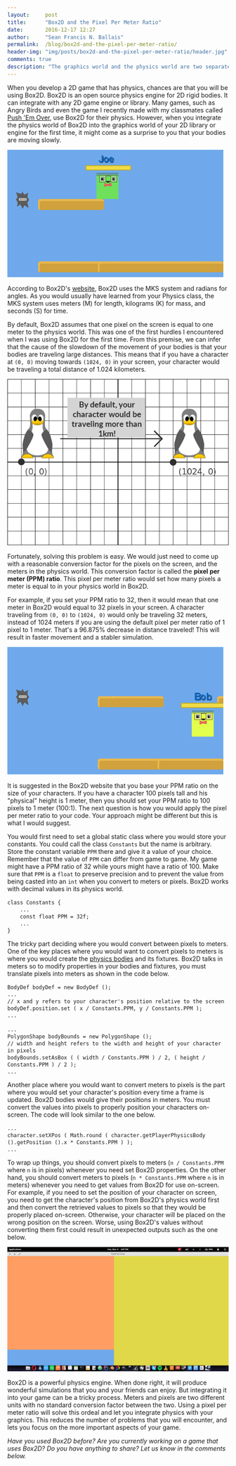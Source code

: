 ```yaml
---
layout:     post
title:      "Box2D and the Pixel Per Meter Ratio"
date:       2016-12-17 12:27
author:     "Sean Francis N. Ballais"
permalink:  /blog/box2d-and-the-pixel-per-meter-ratio/
header-img: "img/posts/box2d-and-the-pixel-per-meter-ratio/header.jpg"
comments: true
description: "The graphics world and the physics world are two separate dimensions with different units. Converting units between the two would require a set conversion factor."
---
```


When you develop a 2D game that has physics, chances are that you will be using Box2D. Box2D is an open source physics engine for 2D rigid bodies. It can integrate with any 2D game engine or library. Many games, such as Angry Birds and even the game I recently made with my classmates called [Push 'Em Over](https://github.com/seanballais/push-em-over/), use Box2D for their physics. However, when you integrate the physics world of Box2D into the graphics world of your 2D library or engine for the first time, it might come as a surprise to you that your bodies are moving slowly.

![A body moving slowly due to a 1 PPM ratio.](/static/img/posts/box2d-and-the-pixel-per-meter-ratio/1-ppm.gif)

According to Box2D's [website](http://box2d.org/2011/12/pixels/), Box2D uses the MKS system and radians for angles. As you would usually have learned from your Physics class, the MKS system uses meters (M) for length, kilograms (K) for mass, and seconds (S) for time.

By default, Box2D assumes that one pixel on the screen is equal to one meter to the physics world. This was one of the first hurdles I encountered when I was using Box2D for the first time. From this premise, we can infer that the cause of the slowdown of the movement of your bodies is that your bodies are traveling large distances. This means that if you have a character at `(0, 0)` moving towards `(1024, 0)` in your screen, your character would be traveling a total distance of 1.024 kilometers.

![1024 pixels equals to 1024 meters in Box2D by default!](/static/img/posts/box2d-and-the-pixel-per-meter-ratio/default-box2d-travel.jpg)

Fortunately, solving this problem is easy. We would just need to come up with a reasonable conversion factor for the pixels on the screen, and the meters in the physics world. This conversion factor is called the **pixel per meter (PPM) ratio**. This pixel per meter ratio would set how many pixels a meter is equal to in your physics world in Box2D.

For example, if you set your PPM ratio to 32, then it would mean that one meter in Box2D would equal to 32 pixels in your screen. A character traveling from `(0, 0)` to `(1024, 0)` would only be traveling 32 meters, instead of 1024 meters if you are using the default pixel per meter ratio of 1 pixel to 1 meter. That's a 96.875% decrease in distance traveled! This will result in faster movement and a stabler simulation.

![A body moving fast due to a 32 PPM ratio](/static/img/posts/box2d-and-the-pixel-per-meter-ratio/32-ppm.gif)

It is suggested in the Box2D website that you base your PPM ratio on the size of your characters. If you have a character 100 pixels tall and his "physical" height is 1 meter, then you should set your PPM ratio to 100 pixels to 1 meter (100:1). The next question is how you would apply the pixel per meter ratio to your code. Your approach might be different but this is what I would suggest.

You would first need to set a global static class where you would store your constants. You could call the class `Constants` but the name is arbitrary. Store the constant variable `PPM` there and give it a value of your choice. Remember that the value of `PPM` can differ from game to game. My game might have a PPM ratio of 32 while yours might have a ratio of 100. Make sure that `PPM` is a `float` to preserve precision and to prevent the value from being casted into an `int` when you convert to meters or pixels. Box2D works with decimal values in its physics world.

```
class Constants {
    ...
    const float PPM = 32f;
    ...
}
```

The tricky part deciding where you would convert between pixels to meters. One of the key places where you would want to convert pixels to meters is where you would create the [physics bodies](http://www.iforce2d.net/b2dtut/bodies) and its fixtures. Box2D talks in meters so to modify properties in your bodies and fixtures, you must translate pixels into meters as shown in the code below.

```
BodyDef bodyDef = new BodyDef ();
...
// x and y refers to your character's position relative to the screen
bodyDef.position.set ( x / Constants.PPM, y / Constants.PPM );
...

...
PolygonShape bodyBounds = new PolygonShape ();
// width and height refers to the width and height of your character in pixels
bodyBounds.setAsBox ( ( width / Constants.PPM ) / 2, ( height / Constants.PPM ) / 2 );
...
```

Another place where you would want to convert meters to pixels is the part where you would set your character's position every time a frame is updated. Box2D bodies would give their positions in meters. You must convert the values into pixels to properly position your characters on-screen. The code will look similar to the one below.

```
...
character.setXPos ( Math.round ( character.getPlayerPhysicsBody ().getPosition ().x * Constants.PPM ) );
...
```

To wrap up things, you should convert pixels to meters (`n / Constants.PPM` where `n` is in pixels) whenever you need set Box2D properties. On the other hand, you should convert meters to pixels (`n * Constants.PPM` where `n` is in meters) whenever you need to get values from Box2D for use on-screen. For example, if you need to set the position of your character on screen, you need to get the character's position from Box2D's physics world first and then convert the retrieved values to pixels so that they would be properly placed on-screen. Otherwise, your character will be placed on the wrong position on the screen. Worse, using Box2D's values without converting them first could result in unexpected outputs such as the one below.

![A mess in converting between pixels and meters.](/static/img/posts/box2d-and-the-pixel-per-meter-ratio/a-box2d-mess.jpg)

Box2D is a powerful physics engine. When done right, it will produce wonderful simulations that you and your friends can enjoy. But integrating it into your game can be a tricky process. Meters and pixels are two different units with no standard conversion factor between the two. Using a pixel per meter ratio will solve this ordeal and let you integrate physics with your graphics. This reduces the number of problems that you will encounter, and lets you focus on the more important aspects of your game.

*Have you used Box2D before? Are you currently working on a game that uses Box2D? Do you have anything to share? Let us know in the comments below.*
